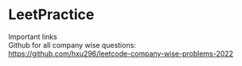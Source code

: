 # LeetPractice

Important links<br>
Github for all company wise questions: <br>
https://github.com/hxu296/leetcode-company-wise-problems-2022
